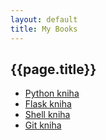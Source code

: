 ```yaml
---
layout: default
title: My Books
---
```



## {{page.title}}


* [Python kniha](python-kniha/)
* [Flask kniha](flask-kniha/)
* [Shell kniha](shell-kniha/)
* [Git kniha](git-kniha/)

